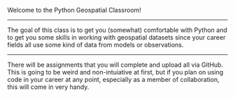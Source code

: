 Welcome to the Python Geospatial Classroom!

---

The goal of this class is to get you (somewhat) comfortable with Python and to get you some skills in working with geospatial datasets since your career fields all use some kind of data from models or observations.

---

There will be assignments that you will complete and upload all via GitHub. This is going to be weird and non-intuiative at first, but if you plan on using code in your career at any point, especially as a member of collaboration, this will come in very handy.
